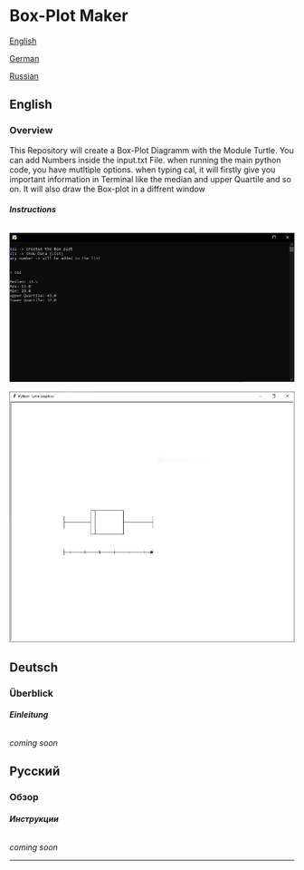 # Box-Plot Maker

[English](#English)

[German](#Deutsch)

[Russian](#Русский)

## **English**

### **Overview**

This Repository will create a Box-Plot Diagramm with the Module Turtle.
You can add Numbers inside the input.txt File.
when running the main python code, you have mutltiple options.
when typing cal, it will firstly give you important information in Terminal like the median
and upper Quartile and so on. It will also draw the Box-plot in a diffrent window

###### **Instructions**

![Terminal](Pictures/terminal.png)

![Diagram](Pictures/window.png)

## **Deutsch**

### **Überblick**

###### **Einleitung**

*coming soon*

## **Русский**

### **Обзор**

###### **Инструкции**

*coming soon*

---
